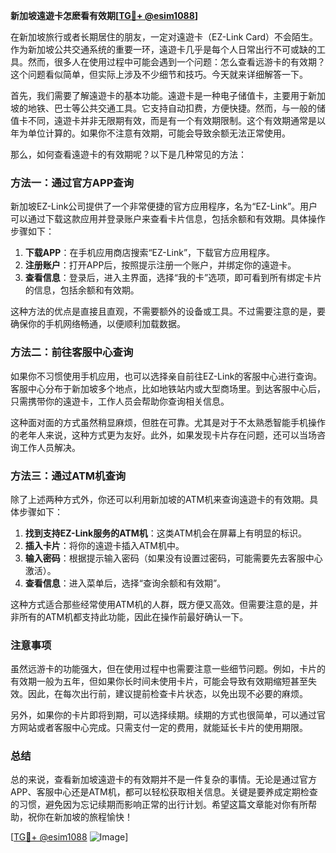 **新加坡遠遊卡怎麽看有效期[[TG💪+ @esim1088](https://t.me/s/esim1088)]**

在新加坡旅行或者长期居住的朋友，一定对遠遊卡（EZ-Link Card）不会陌生。作为新加坡公共交通系统的重要一环，遠遊卡几乎是每个人日常出行不可或缺的工具。然而，很多人在使用过程中可能会遇到一个问题：怎么查看远游卡的有效期？这个问题看似简单，但实际上涉及不少细节和技巧。今天就来详细解答一下。

首先，我们需要了解遠遊卡的基本功能。遠遊卡是一种电子储值卡，主要用于新加坡的地铁、巴士等公共交通工具。它支持自动扣费，方便快捷。然而，与一般的储值卡不同，遠遊卡并非无限期有效，而是有一个有效期限制。这个有效期通常是以年为单位计算的。如果你不注意有效期，可能会导致余额无法正常使用。

那么，如何查看遠遊卡的有效期呢？以下是几种常见的方法：

### 方法一：通过官方APP查询

新加坡EZ-Link公司提供了一个非常便捷的官方应用程序，名为“EZ-Link”。用户可以通过下载这款应用并登录账户来查看卡片信息，包括余额和有效期。具体操作步骤如下：

1. **下载APP**：在手机应用商店搜索“EZ-Link”，下载官方应用程序。
2. **注册账户**：打开APP后，按照提示注册一个账户，并绑定你的遠遊卡。
3. **查看信息**：登录后，进入主界面，选择“我的卡”选项，即可看到所有绑定卡片的信息，包括余额和有效期。

这种方法的优点是直接且直观，不需要额外的设备或工具。不过需要注意的是，要确保你的手机网络畅通，以便顺利加载数据。

### 方法二：前往客服中心查询

如果你不习惯使用手机应用，也可以选择亲自前往EZ-Link的客服中心进行查询。客服中心分布于新加坡多个地点，比如地铁站内或大型商场里。到达客服中心后，只需携带你的遠遊卡，工作人员会帮助你查询相关信息。

这种面对面的方式虽然稍显麻烦，但胜在可靠。尤其是对于不太熟悉智能手机操作的老年人来说，这种方式更为友好。此外，如果发现卡片存在问题，还可以当场咨询工作人员解决。

### 方法三：通过ATM机查询

除了上述两种方式外，你还可以利用新加坡的ATM机来查询遠遊卡的有效期。具体步骤如下：

1. **找到支持EZ-Link服务的ATM机**：这类ATM机会在屏幕上有明显的标识。
2. **插入卡片**：将你的遠遊卡插入ATM机中。
3. **输入密码**：根据提示输入密码（如果没有设置过密码，可能需要先去客服中心激活）。
4. **查看信息**：进入菜单后，选择“查询余额和有效期”。

这种方式适合那些经常使用ATM机的人群，既方便又高效。但需要注意的是，并非所有的ATM机都支持此功能，因此在操作前最好确认一下。

### 注意事项

虽然远游卡的功能强大，但在使用过程中也需要注意一些细节问题。例如，卡片的有效期一般为五年，但如果你长时间未使用卡片，可能会导致有效期缩短甚至失效。因此，在每次出行前，建议提前检查卡片状态，以免出现不必要的麻烦。

另外，如果你的卡片即将到期，可以选择续期。续期的方式也很简单，可以通过官方网站或者客服中心完成。只需支付一定的费用，就能延长卡片的使用期限。

### 总结

总的来说，查看新加坡遠遊卡的有效期并不是一件复杂的事情。无论是通过官方APP、客服中心还是ATM机，都可以轻松获取相关信息。关键是要养成定期检查的习惯，避免因为忘记续期而影响正常的出行计划。希望这篇文章能对你有所帮助，祝你在新加坡的旅程愉快！

[[TG💪+ @esim1088](https://t.me/s/esim1088) ![Image](https://i.postimg.cc/4NQfJmqS/Snipaste-2025-05-13-00-14-12.png)]